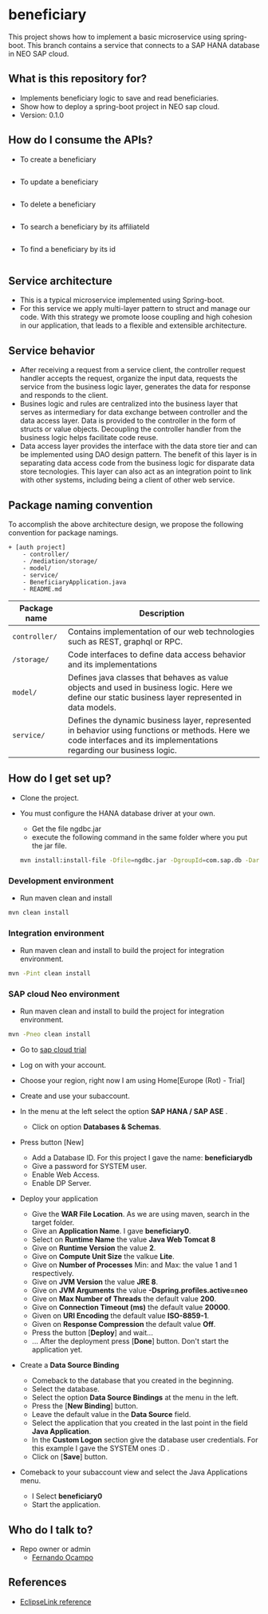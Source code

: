 # beneficiary

This project shows how to implement a basic microservice using spring-boot. This branch contains a service that connects to a SAP HANA database in NEO SAP cloud.

## What is this repository for?

* Implements beneficiary logic to save and read beneficiaries. 
* Show how to deploy a spring-boot project in NEO sap cloud.
* Version: 0.1.0

## How do I consume the APIs?

* To create a beneficiary

```bash

```

* To update a beneficiary

```bash

```

* To delete a beneficiary

```bash

```

* To search a beneficiary by its affiliateId

```bash

```

* To find a beneficiary by its id

```bash

```

## Service architecture

* This is a typical microservice implemented using Spring-boot.
* For this service we apply multi-layer pattern to struct and manage our code. With this strategy we promote loose coupling and high cohesion in our application, that leads to a flexible and extensible architecture.

## Service behavior

* After receiving a request from a service client, the controller request handler accepts the request, organize the input data, requests the service from the business logic layer, generates the data for response and responds to the client.
* Busines logic and rules are centralized into the business layer that serves as intermediary for data exchange between controller and the data access layer. Data is provided to the controller in the form of structs or value objects. Decoupling the controller handler from the business logic helps facilitate code reuse.
* Data access layer provides the interface with the data store tier and can be implemented using DAO design pattern. The benefit of this layer is in separating data access code from the business logic for disparate data store tecnologies. This layer can also act as an integration point to link with other systems, including being a client of other web service.

## Package naming convention

To accomplish the above architecture design, we propose the following convention for package namings.

```
+ [auth project]
    - controller/
    - /mediation/storage/
    - model/
    - service/
    - BeneficiaryApplication.java
    - README.md
```

| Package name  | Description                                                                  |
| ------------- | ---------------------------------------------------------------------------- |
| `controller/` | Contains implementation of our web technologies such as REST, graphql or RPC.|
| `/storage/`   | Code interfaces to define data access behavior and its implementations                   |
| `model/`      | Defines java classes that behaves as value objects and used in business logic. Here we define our static business layer represented in data models. |
| `service/`    | Defines the dynamic business layer, represented in behavior using functions or methods. Here we code interfaces and its implementations regarding our business logic.         |

## How do I get set up?

* Clone the project.

* You must configure the HANA database driver at your own.

    * Get the file ngdbc.jar
    * execute the following command in the same folder where you put the jar file.

    ```bash
    mvn install:install-file -Dfile=ngdbc.jar -DgroupId=com.sap.db -DartifactId=hana -Dversion=1.120.6 -Dpackaging=jar -DgeneratePom=true
    ```

### Development environment

* Run maven clean and install

```bash
mvn clean install
```

### Integration environment

* Run maven clean and install to build the project for integration environment.

```bash
mvn -Pint clean install
```

### SAP cloud Neo environment

* Run maven clean and install to build the project for integration environment.

```bash
mvn -Pneo clean install
```

* Go to [sap cloud trial](https://account.hanatrial.ondemand.com/)

* Log on with your account.

* Choose your region, right now I am using Home[Europe (Rot) - Trial]

* Create and use your subaccount.

* In the menu at the left select the option **SAP HANA / SAP ASE** .
    
    * Click on option **Databases & Schemas**.

* Press button [New]

    * Add a Database ID. For this project I gave the name: **beneficiarydb**
    * Give a password for SYSTEM user.
    * Enable Web Access.
    * Enable DP Server.

* Deploy your application

    * Give the **WAR File Location**. As we are using maven, search in the target folder.
    * Give an **Application Name**. I gave **beneficiary0**.
    * Select on **Runtime Name** the value **Java Web Tomcat 8**
    * Give on **Runtime Version** the value **2**.
    * Give on **Compute Unit Size** the valkue **Lite**.
    * Give on **Number of Processes** Min: and Max: the value 1 and 1 respectively.
    * Give on **JVM Version** the value **JRE 8**.
    * Give on **JVM Arguments** the value **-Dspring.profiles.active=neo**
    * Give on **Max Number of Threads** the default value **200**.
    * Give on **Connection Timeout (ms)** the default value **20000**.
    * Given on **URI Encoding** the default value **ISO-8859-1**.
    * Given on **Response Compression** the default value **Off**.
    * Press the button [**Deploy**] and wait...
    * ... After the deployment press [**Done**] button. Don't start the application yet.

* Create a **Data Source Binding**

    * Comeback to the database that you created in the beginning.
    * Select the database.
    * Select the option **Data Source Bindings** at the menu in the left.
    * Press the [**New Binding**] button.
    * Leave the default value in the **Data Source** field. <default>
    * Select the application that you created in the last point in the field **Java Application**.
    * In the **Custom Logon** section give the database user credentials. For this example I gave the SYSTEM ones :D .
    * Click on [**Save**] button.

* Comeback to your subaccount view and select the Java Applications menu.

    * I Select **beneficiary0**
    * Start the application.
 

## Who do I talk to?

* Repo owner or admin
    * [Fernando Ocampo](https://github.com/fernandoocampo)

## References

* [EclipseLink reference](http://www.eclipse.org/eclipselink/documentation/2.4/jpa/extensions/p_target_database.htm)


